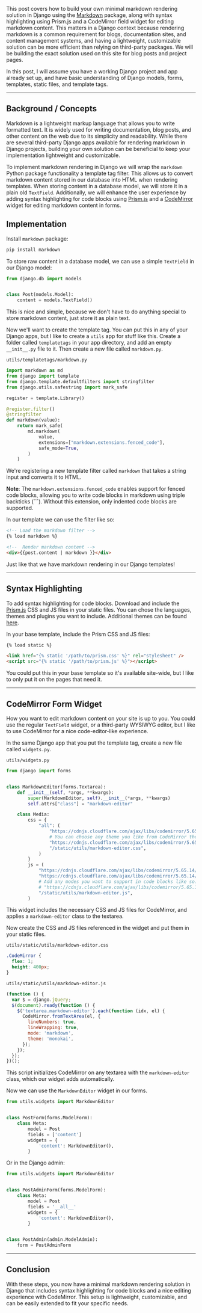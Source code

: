 This post covers how to build your own minimal markdown rendering solution in Django using the [Markdown](https://pypi.org/project/Markdown/) package, along with syntax highlighting using Prism.js and a CodeMirror field widget for editing markdown content. This matters in a Django context because rendering markdown is a common requirement for blogs, documentation sites, and content management systems, and having a lightweight, customizable solution can be more efficient than relying on third-party packages. We will be building the exact solution used on this site for blog posts and project pages.

In this post, I will assume you have a working Django project and app already set up, and have basic understanding of Django models, forms, templates, static files, and template tags.

---

## Background / Concepts

Markdown is a lightweight markup language that allows you to write formatted text. It is widely used for writing documentation, blog posts, and other content on the web due to its simplicity and readability. While there are several third-party Django apps available for rendering markdown in Django projects, building your own solution can be beneficial to keep your implementation lightweight and customizable.

To implement markdown rendering in Django we will wrap the `markdown` Python package functionality a template tag filter. This allows us to convert markdown content stored in our database into HTML when rendering templates. When storing content in a database model, we will store it in a plain old `TextField`. Additionally, we will enhance the user experience by adding syntax highlighting for code blocks using [Prism.js](https://prismjs.com/) and a [CodeMirror](https://codemirror.net/5/) widget for editing markdown content in forms.

## Implementation

Install `markdown` package:

```bash
pip install markdown
```

To store raw content in a database model, we can use a simple `TextField` in our Django model:

```python
from django.db import models


class Post(models.Model):
	content = models.TextField()
```

This is nice and simple, because we don't have to do anything special to store markdown content, just store it as plain text.

Now we'll want to create the template tag. You can put this in any of your Django apps, but I like to create a `utils` app for stuff like this. Create a folder called `templatetags` in your app directory, and add an empty `__init__.py` file to it. Then create a new file called `markdown.py`.

`utils/templatetags/markdown.py`

```python
import markdown as md
from django import template
from django.template.defaultfilters import stringfilter
from django.utils.safestring import mark_safe

register = template.Library()

@register.filter()
@stringfilter
def markdown(value):
    return mark_safe(
        md.markdown(
            value,
            extensions=["markdown.extensions.fenced_code"],
            safe_mode=True,
        )
    )
```

We're registering a new template filter called `markdown` that takes a string input and converts it to HTML.

**Note**: The `markdown.extensions.fenced_code` enables support for fenced code blocks, allowing you to write code blocks in markdown using triple backticks (\`\`\`). Without this extension, only indented code blocks are supported.

In our template we can use the filter like so:

```html
<!-- Load the markdown filter -->
{% load markdown %}

<!--  Render markdown content -->
<div>{{post.content | markdown }}</div>
```

Just like that we have markdown rendering in our Django templates!

---

## Syntax Highlighting

To add syntax highlighting for code blocks. Download and include the [Prism.js](https://prismjs.com/download) CSS and JS files in your static files. You can chose the languages, themes and plugins you want to include. Additional themes can be found [here](https://github.com/PrismJS/prism-themes).

In your base template, include the Prism CSS and JS files:

```html
{% load static %}

<link href="{% static '/path/to/prism.css' %}" rel="stylesheet" />
<script src="{% static '/path/to/prism.js' %}"></script>
```

You could put this in your base template so it's available site-wide, but I like to only put it on the pages that need it.

---

## CodeMirror Form Widget

How you want to edit markdown content on your site is up to you. You could use the regular `TextField` widget, or a third-party WYSIWYG editor, but I like to use CodeMirror for a nice code-editor-like experience.

In the same Django app that you put the template tag, create a new file called `widgets.py`.

`utils/widgets.py`

```python
from django import forms


class MarkdownEditor(forms.Textarea):
    def __init__(self, *args, **kwargs):
        super(MarkdownEditor, self).__init__(*args, **kwargs)
        self.attrs["class"] = "markdown-editor"

    class Media:
        css = {
            "all": (
                "https://cdnjs.cloudflare.com/ajax/libs/codemirror/5.65.14/codemirror.css",
                # You can choose any theme you like from CodeMirror themes
                "https://cdnjs.cloudflare.com/ajax/libs/codemirror/5.65.14/theme/monokai.css",
                "/static/utils/markdown-editor.css",
            )
        }
        js = (
            "https://cdnjs.cloudflare.com/ajax/libs/codemirror/5.65.14/codemirror.js",
            "https://cdnjs.cloudflare.com/ajax/libs/codemirror/5.65.14/mode/markdown/markdown.js",
            # Add any modes you want to support in code blocks like so:
            # "https://cdnjs.cloudflare.com/ajax/libs/codemirror/5.65.14/mode/python/python.js",
            "/static/utils/markdown-editor.js",
        )
```

This widget includes the necessary CSS and JS files for CodeMirror, and applies a `markdown-editor` class to the textarea.

Now create the CSS and JS files referenced in the widget and put them in your static files.

`utils/static/utils/markdown-editor.css`

```css
.CodeMirror {
  flex: 1;
  height: 400px;
}
```

`utils/static/utils/markdown-editor.js`

```javascript
(function () {
  var $ = django.jQuery;
  $(document).ready(function () {
    $('textarea.markdown-editor').each(function (idx, el) {
      CodeMirror.fromTextArea(el, {
        lineNumbers: true,
        lineWrapping: true,
        mode: 'markdown',
        theme: 'monokai',
      });
    });
  });
})();
```

This script initializes CodeMirror on any textarea with the `markdown-editor` class, which our widget adds automatically.

Now we can use the `MarkdownEditor` widget in our forms.

```python
from utils.widgets import MarkdownEditor


class PostForm(forms.ModelForm):
    class Meta:
        model = Post
        fields = ['content']
        widgets = {
            'content': MarkdownEditor(),
        }
```

Or in the Django admin:

```python
from utils.widgets import MarkdownEditor


class PostAdminForm(forms.ModelForm):
    class Meta:
        model = Post
        fields = '__all__'
        widgets = {
            'content': MarkdownEditor(),
        }


class PostAdmin(admin.ModelAdmin):
    form = PostAdminForm
```

---

## Conclusion

With these steps, you now have a minimal markdown rendering solution in Django that includes syntax highlighting for code blocks and a nice editing experience with CodeMirror. This setup is lightweight, customizable, and can be easily extended to fit your specific needs.

